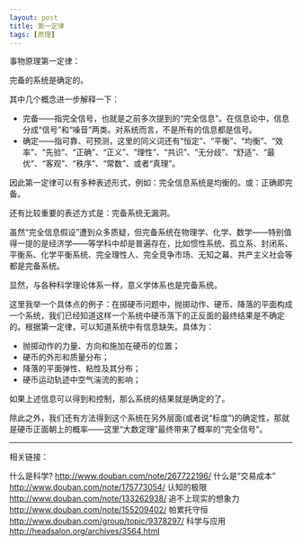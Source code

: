```yaml
---
layout: post
title: 第一定律
tags: [原理]
---
```


事物原理第一定律：

完备的系统是确定的。

其中几个概念进一步解释一下：

* 完备——指完全信号，也就是之前多次提到的“完全信息”。在信息论中，信息分成“信号”和“噪音”两类。对系统而言，不是所有的信息都是信号。
* 确定——指可靠、可预测，这里的同义词还有“恒定”、“平衡”、“均衡”、“效率”、“先验”、“正确”、“正义”、“理性”、“共识”、“无分歧”、“舒适”、“最优”、“客观”、“秩序”、“常数”、或者“真理”。

因此第一定律可以有多种表述形式，例如：完全信息系统是均衡的。或：正确即完备。

还有比较重要的表述方式是：完备系统无漏洞。

虽然“完全信息假设”遭到众多质疑，但完备系统在物理学、化学、数学——特别值得一提的是经济学——等学科中却是普遍存在，比如惯性系统、孤立系、封闭系、平衡系、化学平衡系统、完全理性人、完全竞争市场、无知之幕、共产主义社会等都是完备系统。

显然，与各种科学理论体系一样，意义学体系也是完备系统。

这里我举一个具体点的例子：在掷硬币问题中，抛掷动作、硬币、降落的平面构成一个系统，我们已经知道这样一个系统中硬币落下的正反面的最终结果是不确定的。根据第一定律，可以知道系统中有信息缺失。具体为：

* 抛掷动作的力量、方向和施加在硬币的位置；
* 硬币的外形和质量分布；
* 降落的平面弹性、粘性及其分布；
* 硬币运动轨迹中空气湍流的影响；

如果上述信息可以得到和控制，那么系统的结果就是确定的了。

除此之外，我们还有方法得到这个系统在另外层面(或者说“标度”)的确定性，那就是硬币正面朝上的概率——这里“大数定理”最终带来了概率的“完全信号”。

________


相关链接：

什么是科学?
http://www.douban.com/note/267722196/
什么是“交易成本”
http://www.douban.com/note/175773054/
认知的极限
http://www.douban.com/note/133262938/
追不上现实的想象力
http://www.douban.com/note/155209402/
帕累托守恒
http://www.douban.com/group/topic/9378297/
科学与应用
http://headsalon.org/archives/3564.html